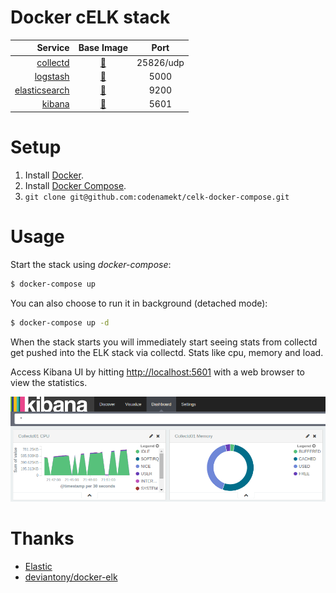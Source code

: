 # Docker cELK stack

|Service  | Base Image | Port |
|--------:|:----------:|:----:|
|[collectd](https://collectd.org/)|[:link:](https://hub.docker.com/r/yaronr/collectd/)|25826/udp||
|[logstash](https://www.elastic.co/products/logstash)|[:link:](https://registry.hub.docker.com/_/logstash/)|5000||
|[elasticsearch](https://www.elastic.co/products/elasticsearch)|[:link:](https://registry.hub.docker.com/_/elasticsearch/)|9200||
|[kibana](https://www.elastic.co/products/kibana)|[:link:](https://registry.hub.docker.com/_/kibana/)|5601||

# Setup

1. Install [Docker](http://docker.io).
2. Install [Docker Compose](http://docs.docker.com/compose/install/).
3. `git clone git@github.com:codenamekt/celk-docker-compose.git`

# Usage

Start the stack using *docker-compose*:

```bash
$ docker-compose up
```

You can also choose to run it in background (detached mode):

```bash
$ docker-compose up -d
```

When the stack starts you will immediately start seeing stats from collectd get pushed into the ELK stack via collectd. Stats like cpu, memory and load.

Access Kibana UI by hitting [http://localhost:5601](http://localhost:5601) with a web browser to view the statistics.

![Kibana](screenshot.png?raw=true "Kibana")

# Thanks

* [Elastic](https://www.elastic.co)
* [deviantony/docker-elk](https://github.com/deviantony/docker-elk)
